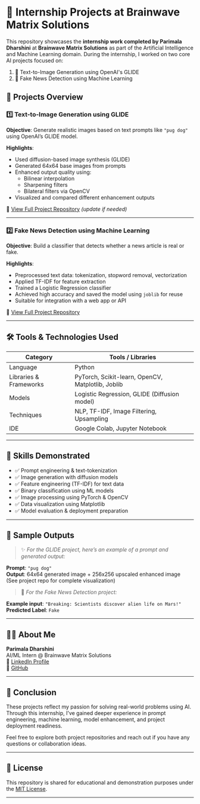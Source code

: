 # 💼 Internship Projects at Brainwave Matrix Solutions

This repository showcases the **internship work completed by Parimala Dharshini** at **Brainwave Matrix Solutions** as part of the Artificial Intelligence and Machine Learning domain. During the internship, I worked on two core AI projects focused on:

1. 🎨 Text-to-Image Generation using OpenAI's GLIDE
2. 📰 Fake News Detection using Machine Learning


## 📁 Projects Overview

### 1️⃣ Text-to-Image Generation using GLIDE

**Objective**: Generate realistic images based on text prompts like `"pug dog"` using OpenAI’s GLIDE model.

**Highlights**:
- Used diffusion-based image synthesis (GLIDE)
- Generated 64x64 base images from prompts
- Enhanced output quality using:
  - Bilinear interpolation
  - Sharpening filters
  - Bilateral filters via OpenCV
- Visualized and compared different enhancement outputs

🔗 [View Full Project Repository]() *(update if needed)*

---

### 2️⃣ Fake News Detection using Machine Learning

**Objective**: Build a classifier that detects whether a news article is real or fake.

**Highlights**:
- Preprocessed text data: tokenization, stopword removal, vectorization
- Applied TF-IDF for feature extraction
- Trained a Logistic Regression classifier
- Achieved high accuracy and saved the model using `joblib` for reuse
- Suitable for integration with a web app or API

🔗 [View Full Project Repository](https://github.com/Parimala-15/Brainwave_Matrix_Intern_AI-ML/blob/main/Fake_News_Detection.ipynb)

---

## 🛠️ Tools & Technologies Used

| Category               | Tools / Libraries                                |
|------------------------|--------------------------------------------------|
| Language               | Python                                           |
| Libraries & Frameworks | PyTorch, Scikit-learn, OpenCV, Matplotlib, Joblib |
| Models                 | Logistic Regression, GLIDE (Diffusion model)     |
| Techniques             | NLP, TF-IDF, Image Filtering, Upsampling         |
| IDE                    | Google Colab, Jupyter Notebook                   |

---

## 🧠 Skills Demonstrated

- ✅ Prompt engineering & text-tokenization
- ✅ Image generation with diffusion models
- ✅ Feature engineering (TF-IDF) for text data
- ✅ Binary classification using ML models
- ✅ Image processing using PyTorch & OpenCV
- ✅ Data visualization using Matplotlib
- ✅ Model evaluation & deployment preparation

---

## 📸 Sample Outputs

> ✨ *For the GLIDE project, here’s an example of a prompt and generated output:*

**Prompt**: `"pug dog"`  
**Output**: 64x64 generated image + 256x256 upscaled enhanced image  
(See project repo for complete visualization)

> 📰 *For the Fake News Detection project:*

**Example input**: `"Breaking: Scientists discover alien life on Mars!"`  
**Predicted Label**: `Fake`

---

## 🙋‍♀️ About Me

**Parimala Dharshini**  
AI/ML Intern @ Brainwave Matrix Solutions  
🔗 [LinkedIn Profile](https://www.linkedin.com/in/parimala-dharshini-903b4a271)  
🔗 [GitHub](https://github.com/Parimala-15)

---

## 🎯 Conclusion

These projects reflect my passion for solving real-world problems using AI. Through this internship, I’ve gained deeper experience in prompt engineering, machine learning, model enhancement, and project deployment readiness.

Feel free to explore both project repositories and reach out if you have any questions or collaboration ideas.

---

## 📜 License

This repository is shared for educational and demonstration purposes under the [MIT License](https://opensource.org/licenses/MIT).

---


